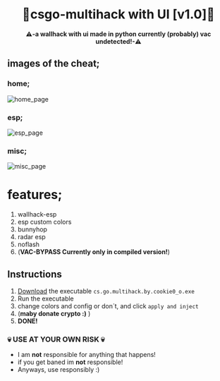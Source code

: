 <div align=center>
  
  # 💎csgo-multihack with UI [v1.0]💎
  
  **⚠️-a wallhack with ui made in python currently (probably) vac undetected!-⚠️** 
  
</div>

## images of the cheat;
### home;
![home_page](https://user-images.githubusercontent.com/81589649/154546499-622c08f7-1898-49f0-81e2-e8b0ed4bec80.png)
### esp;
![esp_page](https://user-images.githubusercontent.com/81589649/154546527-736130ee-5dc4-4f2c-860e-d80a086b1c36.png)
### misc;
![misc_page](https://user-images.githubusercontent.com/81589649/154546543-0826de62-dbff-4bd6-bd5c-a4d70f0ddf9d.png)


# features;
1. wallhack-esp
2. esp custom colors
3. bunnyhop
4. radar esp
5. noflash
6. (**VAC-BYPASS Currently only in compiled version!**)

## Instructions
1. [Download]() the executable `cs.go.multihack.by.cookie0_o.exe`
2. Run the executable 
3. change colors and config or don´t, and click `apply and inject`
4. (**maby donate crypto :)** )
5. **DONE!**

### 💀 USE AT YOUR OWN RISK 💀
- I am **not** responsible for anything that happens!
- if you get baned im **not** responsible!
- Anyways, use responsibly :)
 
